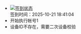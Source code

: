 - [![签到状态](https://github.com/womade/Cloud189-Actions/actions/workflows/main.yml/badge.svg?branch=main)](https://github.com/womade/Cloud189-Actions/actions/workflows/main.yml) <br> 签到时间：2025-10-21 18:41:04
- 开始执行帐号1
- 设备ID不存在，需要二次设备校验
